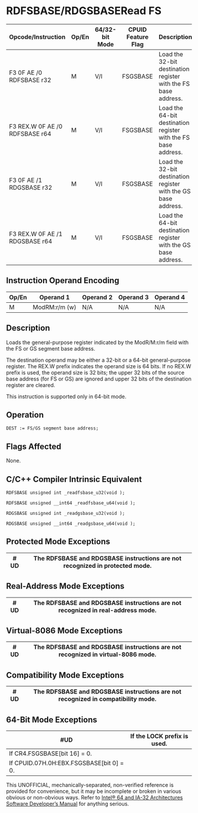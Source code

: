 # RDFSBASE/RDGSBASE**Read FS**

| Opcode/Instruction             | Op/En | 64/32-bit Mode | CPUID Feature Flag | Description                                                    |
| ------------------------------ | ----- | -------------- | ------------------ | -------------------------------------------------------------- |
| F3 0F AE /0 RDFSBASE r32       | M     | V/I            | FSGSBASE           | Load the 32-bit destination register with the FS base address. |
| F3 REX.W 0F AE /0 RDFSBASE r64 | M     | V/I            | FSGSBASE           | Load the 64-bit destination register with the FS base address. |
| F3 0F AE /1 RDGSBASE r32       | M     | V/I            | FSGSBASE           | Load the 32-bit destination register with the GS base address. |
| F3 REX.W 0F AE /1 RDGSBASE r64 | M     | V/I            | FSGSBASE           | Load the 64-bit destination register with the GS base address. |

## Instruction Operand Encoding

| Op/En | Operand 1     | Operand 2 | Operand 3 | Operand 4 |
| ----- | ------------- | --------- | --------- | --------- |
| M     | ModRM:r/m (w) | N/A       | N/A       | N/A       |

## Description

Loads the general-purpose register indicated by the ModR/M:r/m field with the FS or GS segment base address.

The destination operand may be either a 32-bit or a 64-bit general-purpose register. The REX.W prefix indicates the operand size is 64 bits. If no REX.W prefix is used, the operand size is 32 bits; the upper 32 bits of the source base address (for FS or GS) are ignored and upper 32 bits of the destination register are cleared.

This instruction is supported only in 64-bit mode.

## Operation

```
DEST := FS/GS segment base address;

```

## Flags Affected

None.

## C/C++ Compiler Intrinsic Equivalent

```
RDFSBASE unsigned int _readfsbase_u32(void );

```

```
RDFSBASE unsigned __int64 _readfsbase_u64(void );

```

```
RDGSBASE unsigned int _readgsbase_u32(void );

```

```
RDGSBASE unsigned __int64 _readgsbase_u64(void );

```

## Protected Mode Exceptions

| #​​​UD | The RDFSBASE and RDGSBASE instructions are not recognized in protected mode. |
| ------ | ---------------------------------------------------------------------------- |

## Real-Address Mode Exceptions

| #​​​UD | The RDFSBASE and RDGSBASE instructions are not recognized in real-address mode. |
| ------ | ------------------------------------------------------------------------------- |

## Virtual-8086 Mode Exceptions

| #​​​UD | The RDFSBASE and RDGSBASE instructions are not recognized in virtual-8086 mode. |
| ------ | ------------------------------------------------------------------------------- |

## Compatibility Mode Exceptions

| #​​​UD | The RDFSBASE and RDGSBASE instructions are not recognized in compatibility mode. |
| ------ | -------------------------------------------------------------------------------- |

## 64-Bit Mode Exceptions

| #​​​UD                                   | If the LOCK prefix is used. |
| ---------------------------------------- | --------------------------- |
| If CR4.FSGSBASE[bit 16] = 0.             |
| If CPUID.07H.0H:EBX.FSGSBASE[bit 0] = 0. |

This UNOFFICIAL, mechanically-separated, non-verified reference is provided for convenience, but it may be
incomplete or broken in various obvious or non-obvious
ways. Refer to [Intel® 64 and IA-32 Architectures Software Developer’s Manual](https://software.intel.com/en-us/download/intel-64-and-ia-32-architectures-sdm-combined-volumes-1-2a-2b-2c-2d-3a-3b-3c-3d-and-4) for anything serious.
